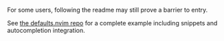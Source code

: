 For some users, following the readme may still prove a barrier to entry.

See [the defaults.nvim repo](https://github.com/mjlbach/defaults.nvim) for a complete example including snippets and autocompletion integration.